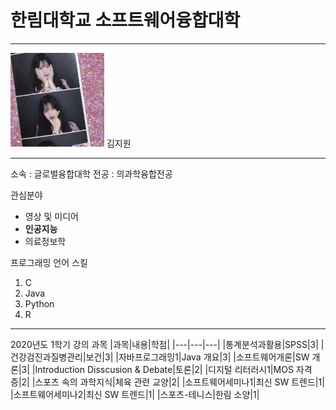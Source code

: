 # 한림대학교 소프트웨어융합대학
---
<img src=kjw.jpg height=150 width=150>
김지원

---

소속 : 글로벌융합대학
전공 : 의과학융합전공

관심분야
* 영상 및 미디어
* **인공지능**
* 의료정보학

프로그래밍 언어 스킬
1. C
2. Java
3. Python
4. R

-------------------

2020년도 1학기 강의 과목
|과목|내용|학점|
|---|---|---|
|통계분석과활용|SPSS|3|
|건강검진과질병관리|보건|3|
|자바프로그래밍1|Java 개요|3|
|소프트웨어개론|SW 개론|3|
|Introduction Disscusion & Debate|토론|2|
|디지털 리터러시1|MOS 자격증|2|
|스포츠 속의 과학지식|체육 관련 교양|2|
|소프트웨어세미나1|최신 SW 트렌드|1|
|소프트웨어세미나2|최신 SW 트렌드|1|
|스포츠-테니스|한림 소양|1|
